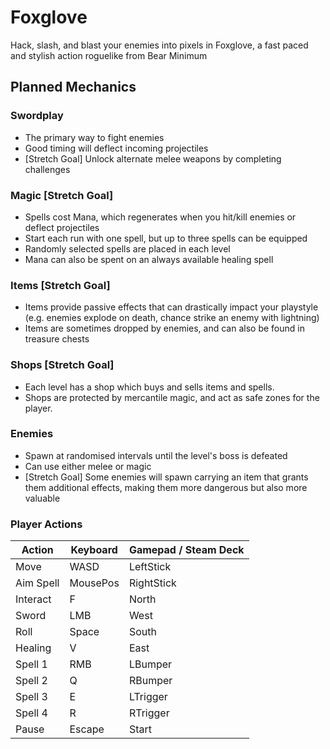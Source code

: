 # Foxglove

Hack, slash, and blast your enemies into pixels in Foxglove, a fast paced and stylish action roguelike from Bear Minimum

## Planned Mechanics

### Swordplay

- The primary way to fight enemies
- Good timing will deflect incoming projectiles
- [Stretch Goal] Unlock alternate melee weapons by completing challenges

### Magic [Stretch Goal]

- Spells cost Mana, which regenerates when you hit/kill enemies or deflect projectiles
- Start each run with one spell, but up to three spells can be equipped
- Randomly selected spells are placed in each level
- Mana can also be spent on an always available healing spell

### Items [Stretch Goal]

- Items provide passive effects that can drastically impact your playstyle (e.g. enemies explode on death, chance strike an enemy with lightning)
- Items are sometimes dropped by enemies, and can also be found in treasure chests

### Shops [Stretch Goal]

- Each level has a shop which buys and sells items and spells.
- Shops are protected by mercantile magic, and act as safe zones for the player.

### Enemies

- Spawn at randomised intervals until the level's boss is defeated
- Can use either melee or magic
- [Stretch Goal] Some enemies will spawn carrying an item that grants them additional effects, making them more dangerous but also more valuable

### Player Actions

| Action    | Keyboard | Gamepad / Steam Deck |
| --------- | -------- | -------------------- |
| Move      | WASD     | LeftStick            |
| Aim Spell | MousePos | RightStick           |
| Interact  | F        | North                |
| Sword     | LMB      | West                 |
| Roll      | Space    | South                |
| Healing   | V        | East                 |
| Spell 1   | RMB      | LBumper              |
| Spell 2   | Q        | RBumper              |
| Spell 3   | E        | LTrigger             |
| Spell 4   | R        | RTrigger             |
| Pause     | Escape   | Start                |
